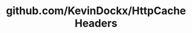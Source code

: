 ---
layout: post
title: github.com/KevinDockx/HttpCacheHeaders
categories: link
tags: [انگلیسی, گیت‌هاب, برنامه‌نویسی]
---